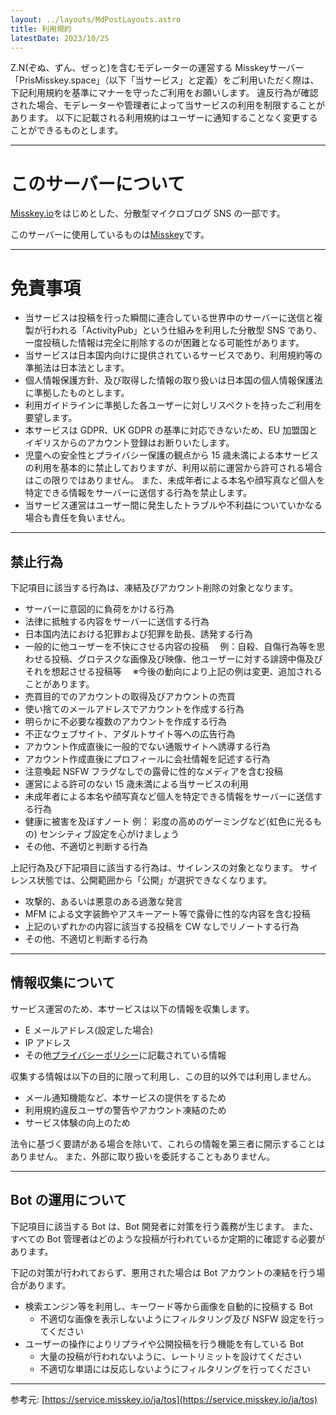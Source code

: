 ```yaml
---
layout: ../layouts/MdPostLayouts.astro
title: 利用規約
latestDate: 2023/10/25
---
```


Z.N(ぞぬ、ずん、ぜっと)を含むモデレーターの運営する Misskeyサーバー「PrisMisskey.space」（以下「当サービス」と定義）をご利用いただく際は、下記利用規約を基準にマナーを守ったご利用をお願いします。
違反行為が確認された場合、モデレーターや管理者によって当サービスの利用を制限することがあります。
以下に記載される利用規約はユーザーに通知することなく変更することができるものとします。

---

# このサーバーについて

[Misskey.io](https://misskey.io)をはじめとした、分散型マイクロブログ SNS の一部です。

このサーバーに使用しているものは[Misskey](https://misskey-hub.net/)です。

---

# 免責事項

+ 当サービスは投稿を行った瞬間に連合している世界中のサーバーに送信と複製が行われる「ActivityPub」という仕組みを利用した分散型 SNS であり、一度投稿した情報は完全に削除するのが困難となる可能性があります。
+ 当サービスは日本国内向けに提供されているサービスであり、利用規約等の準拠法は日本法とします。
+ 個人情報保護方針、及び取得した情報の取り扱いは日本国の個人情報保護法に準拠したものとします。
+ 利用ガイドラインに準拠した各ユーザーに対しリスペクトを持ったご利用を要望します。
+ 本サービスは GDPR、UK GDPR の基準に対応できないため、EU 加盟国とイギリスからのアカウント登録はお断りいたします。
+ 児童への安全性とプライバシー保護の観点から 15 歳未満による本サービスの利用を基本的に禁止しておりますが、利用以前に運営から許可される場合はこの限りではありません。
  また、未成年者による本名や顔写真など個人を特定できる情報をサーバーに送信する行為を禁止します。
+ 当サービス運営はユーザー間に発生したトラブルや不利益についていかなる場合も責任を負いません。

---

## 禁止行為

下記項目に該当する行為は、凍結及びアカウント削除の対象となります。

- サーバーに意図的に負荷をかける行為
- 法律に抵触する内容をサーバーに送信する行為
- 日本国内法における犯罪および犯罪を助長、誘発する行為
- 一般的に他ユーザーを不快にさせる内容の投稿
  　例：自殺、自傷行為等を思わせる投稿、グロテスクな画像及び映像、他ユーザーに対する誹謗中傷及びそれを想起させる投稿等
  　※今後の動向により上記の例は変更、追加されることがあります。
- 売買目的でのアカウントの取得及びアカウントの売買
- 使い捨てのメールアドレスでアカウントを作成する行為
- 明らかに不必要な複数のアカウントを作成する行為
- 不正なウェブサイト、アダルトサイト等への広告行為
- アカウント作成直後に一般的でない通販サイトへ誘導する行為
- アカウント作成直後にプロフィールに会社情報を記述する行為
- 注意喚起 NSFW フラグなしでの露骨に性的なメディアを含む投稿
- 運営による許可のない 15 歳未満による当サービスの利用
- 未成年者による本名や顔写真など個人を特定できる情報をサーバーに送信する行為
- 健康に被害を及ぼすノート
    例： 彩度の高めのゲーミングなど(虹色に光るもの)
    センシティブ設定を心がけましょう
- その他、不適切と判断する行為

上記行為及び下記項目に該当する行為は、サイレンスの対象となります。
サイレンス状態では、公開範囲から「公開」が選択できなくなります。

- 攻撃的、あるいは悪意のある過激な発言
- MFM による文字装飾やアスキーアート等で露骨に性的な内容を含む投稿
- 上記のいずれかの内容に該当する投稿を CW なしでリノートする行為
- その他、不適切と判断する行為

---

## 情報収集について

サービス運営のため、本サービスは以下の情報を収集します。

- E メールアドレス(設定した場合)
- IP アドレス
- その他[プライバシーポリシー](privacy-policy.md)に記載されている情報

収集する情報は以下の目的に限って利用し、この目的以外では利用しません。

- メール通知機能など、本サービスの提供をするため
- 利用規約違反ユーザの警告やアカウント凍結のため
- サービス体験の向上のため

法令に基づく要請がある場合を除いて、これらの情報を第三者に開示することはありません。
また、外部に取り扱いを委託することもありません。

---

## Bot の運用について

下記項目に該当する Bot は、Bot 開発者に対策を行う義務が生じます。
また、すべての Bot 管理者はどのような投稿が行われているか定期的に確認する必要があります。

下記の対策が行われておらず、悪用された場合は Bot アカウントの凍結を行う場合があります。

- 検索エンジン等を利用し、キーワード等から画像を自動的に投稿する Bot
  - 不適切な画像を表示しないようにフィルタリング及び NSFW 設定を行ってください
- ユーザーの操作によりリプライや公開投稿を行う機能を有している Bot
  - 大量の投稿が行われないように、レートリミットを設けてください
  - 不適切な単語には反応しないようにフィルタリングを行ってください

---

参考元: [https://service.misskey.io/ja/tos](https://service.misskey.io/ja/tos)
